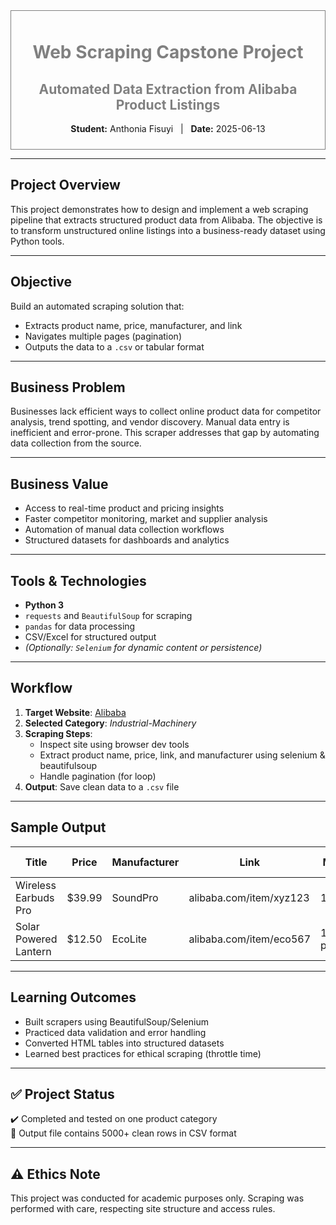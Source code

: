 <div style="text-align:center; border: 1px solid #808080; padding: 10px;">
  <h1 style="color: gray; font-weight: bold;">Web Scraping Capstone Project</h1>
  <h2 style="color: gray; font-weight: bold;">Automated Data Extraction from Alibaba Product Listings</h2>
  <p><strong>Student:</strong> Anthonia Fisuyi &nbsp; | &nbsp; <strong>Date:</strong> 2025-06-13</p>
</div>

---

## Project Overview

This project demonstrates how to design and implement a web scraping pipeline that extracts structured product data from Alibaba. The objective is to transform unstructured online listings into a business-ready dataset using Python tools.

---

## Objective

Build an automated scraping solution that:
- Extracts product name, price, manufacturer, and link
- Navigates multiple pages (pagination)
- Outputs the data to a `.csv` or tabular format

---

## Business Problem

Businesses lack efficient ways to collect online product data for competitor analysis, trend spotting, and vendor discovery. Manual data entry is inefficient and error-prone. This scraper addresses that gap by automating data collection from the source.

---

## Business Value

- Access to real-time product and pricing insights  
- Faster competitor monitoring, market and supplier analysis
- Automation of manual data collection workflows  
- Structured datasets for dashboards and analytics

---

## Tools & Technologies

- **Python 3**  
- `requests` and `BeautifulSoup` for scraping  
- `pandas` for data processing  
- CSV/Excel for structured output  
- *(Optionally: `Selenium` for dynamic content or persistence)*

---

## Workflow

1. **Target Website**: [Alibaba](https://www.alibaba.com)
2. **Selected Category**: _Industrial-Machinery_  
3. **Scraping Steps**:
   - Inspect site using browser dev tools  
   - Extract product name, price, link, and manufacturer using selenium & beautifulsoup 
   - Handle pagination (for loop) 
4. **Output**: Save clean data to a `.csv` file

---

## Sample Output

| Title                   | Price   | Manufacturer | Link                        |Mog  |Amount Sold|
|-------------------------|---------|--------------|-----------------------------|-----|-----------|
| Wireless Earbuds Pro    | $39.99  | SoundPro     | alibaba.com/item/xyz123     |1 set	|502 views|
| Solar Powered Lantern   | $12.50  | EcoLite      | alibaba.com/item/eco567     |1 piece	|No sales data|


---

## Learning Outcomes

- Built scrapers using BeautifulSoup/Selenium  
- Practiced data validation and error handling  
- Converted HTML tables into structured datasets  
- Learned best practices for ethical scraping (throttle time)

---

## ✅ Project Status

✔️ Completed and tested on one product category  
📂 Output file contains 5000+ clean rows in CSV format  

---

## ⚠️ Ethics Note

This project was conducted for academic purposes only. Scraping was performed with care, respecting site structure and access rules.
